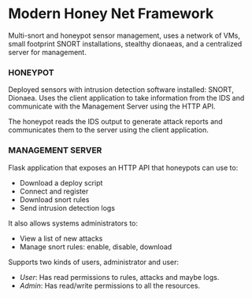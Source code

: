 Modern Honey Net Framework
==========================

Multi-snort and honeypot sensor management, uses a network of VMs, small footprint SNORT installations, stealthy dionaeas, and a centralized server for management.

### HONEYPOT

Deployed sensors with intrusion detection software installed: SNORT, Dionaea. Uses the client application to take information from the IDS and communicate with the Management Server using the HTTP API.

The honeypot reads the IDS output to generate attack reports and communicates them to the server using the client application.


### MANAGEMENT SERVER

Flask application that exposes an HTTP API that honeypots can use to:
- Download a deploy script
- Connect and register
- Download snort rules
- Send intrusion detection logs

It also allows systems administrators to:
- View a list of new attacks
- Manage snort rules: enable, disable, download

Supports two kinds of users, administrator and user:
- *User*: Has read permissions to rules, attacks and maybe logs.
- *Admin*: Has read/write permissions to all the resources.
